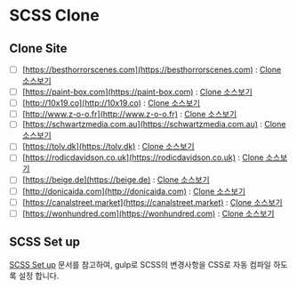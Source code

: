 # SCSS Clone

## Clone Site

- [ ] [https://besthorrorscenes.com](https://besthorrorscenes.com) : [Clone 소스보기](./besthorrorscenes)
- [ ] [https://paint-box.com](https://paint-box.com) : [Clone 소스보기](./paint-box)
- [ ] [http://10x19.co](http://10x19.co) : [Clone 소스보기](./10x19)
- [ ] [http://www.z-o-o.fr](http://www.z-o-o.fr) : [Clone 소스보기](./z-o-o)
- [ ] [https://schwartzmedia.com.au](https://schwartzmedia.com.au) : [Clone 소스보기](./schwartzmedia)
- [ ] [https://tolv.dk](https://tolv.dk) : [Clone 소스보기](./tolv)
- [ ] [https://rodicdavidson.co.uk](https://rodicdavidson.co.uk) : [Clone 소스보기](./rodicdavidson)
- [ ] [https://beige.de](https://beige.de) : [Clone 소스보기](./beige)
- [ ] [http://donicaida.com](http://donicaida.com) : [Clone 소스보기](./donicaida)
- [ ] [https://canalstreet.market](https://canalstreet.market) : [Clone 소스보기](./canalstreet)
- [ ] [https://wonhundred.com](https://wonhundred.com) : [Clone 소스보기](./wonhundred)

## SCSS Set up

[SCSS Set up](../scss/README.md#scss-set-up) 문서를 참고하여, gulp로 SCSS의 변경사항을 CSS로 자동 컴파일 하도록 설정 합니다.
